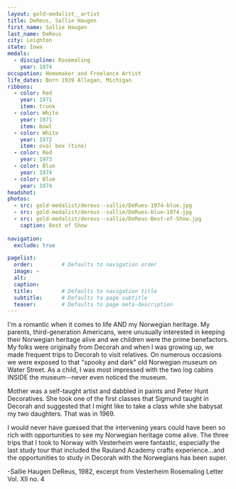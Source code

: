 ```yaml
---
layout: gold-medalist__artist
title: DeReus, Sallie Haugen
first_name: Sallie Haugen
last_name: DeReus
city: Leighton
state: Iowa
medals: 
  - discipline: Rosemaling
    year: 1974
occupation: Homemaker and Freelance Artist
life_dates: Born 1939 Allegan, Michigan
ribbons:
  - color: Red
    year: 1971
    item: trunk
  - color: White
    year: 1971
    item: bowl
  - color: White
    year: 1972
    item: oval box (tine)
  - color: Red
    year: 1973
  - color: Blue  
    year: 1974
  - color: Blue
    year: 1974
headshot:
photos:
  - src: gold-medalist/dereus--sallie/DeRues-1974-blue.jpg
  - src: gold-medalist/dereus--sallie/DeRues-blue-1974.jpg
  - src: gold-medalist/dereus--sallie/DeReus-Best-of-Show.jpg
    caption: Best of Show
  
navigation:
  exclude: true

pagelist:
  order:         # Defaults to navigation order  
  image: ~
  alt:
  caption:
  title:         # Defaults to navigation title
  subtitle:      # Defaults to page subtitle
  teaser:        # Defaults to page meta-description  
---
```

I'm a romantic when it comes to life AND my Norwegian heritage.  My parents, third-generation Americans, were unusually interested in keeping their Norwegian heritage alive and we children were the prime benefactors.  My folks were originally from Decorah and when I was growing up, we made frequent trips to Decorah to visit relatives.  On numerous occasions we were exposed to that "spooky and dark" old Norwegian museum on Water Street.  As a child, I was most impressed with the two log cabins INSIDE the museum--never even noticed the museum.

Mother was a self-taught artist and dabbled in paints and Peter Hunt Decoratives.  She took one of the first classes that Sigmund taught in Decorah and suggested that I might like to take a class while she babysat my two daughters.  That was in 1969.

I would never have guessed that the intervening years could have been so rich with opportunities to see my Norwegian heritage come alive.  The three trips that I took to Norway with Vesterheim were fantastic, especially the last study tour that included the Rauland Academy crafts experience...and the opportunities to study in Decorah with the Norwegians has been super.

-Sallie Haugen DeReus, 1982, excerpt from Vesterheim Rosemaling Letter Vol. XII no. 4 
